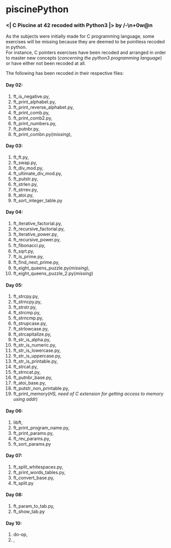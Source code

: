 ﻿# piscinePython
### <| C Piscine at 42 recoded with Python3 |> by /-\n+0w@n

As the subjects were initially made for C programming language, some exercises will be missing because they are deemed to be pointless recoded in python.<br />
For instance, C pointers exercises have been recoded and arranged in order to master new concepts (*concerning the python3 programming language*) or have either not been recoded at all. 

The following has been recoded in their respective files:

#### Day 02:
  1. ft_is_negative.py,<br />
  2. ft_print_alphabet.py,<br />
  3. ft_print_reverse_alphabet.py,<br />
  4. ft_print_comb.py,<br />
  5. ft_print_comb2.py,<br />
  6. ft_print_numbers.py,<br />
  7. ft_putnbr.py,<br />
  8. ft_print_combn.py(*missing*),<br />

#### Day 03:
  1. ft_ft.py,<br />
  2. ft_swap.py,<br />
  3. ft_div_mod.py,<br />
  4. ft_ultimate_div_mod.py,<br />
  5. ft_putstr.py,<br />
  6. ft_strlen.py,<br />
  7. ft_strrev.py,<br />
  8. ft_atoi.py,<br />
  9. ft_sort_integer_table.py<br />

#### Day 04:
  1. ft_iterative_factorial.py,<br />
  2. ft_recursive_factorial.py,<br />
  3. ft_iterative_power.py,<br />
  4. ft_recursive_power.py,<br />
  5. ft_ﬁbonacci.py,<br />
  6. ft_sqrt.py,<br />
  7. ft_is_prime.py,<br />
  8. ft_ﬁnd_next_prime.py,<br />
  9. ft_eight_queens_puzzle.py(*missing*),<br />
  10. ft_eight_queens_puzzle_2.py(*missing*)<br />

#### Day 05:
  1. ft_strcpy.py,<br />
  2. ft_strncpy.py,<br />
  3. ft_strstr.py,<br />
  4. ft_strcmp.py,<br />
  5. ft_strncmp.py,<br />
  6. ft_strupcase.py,<br />
  7. ft_strlowcase.py,<br />
  8. ft_strcapitalize.py,<br />
  9. ft_str_is_alpha.py,<br />
  10. ft_str_is_numeric.py,<br />
  11. ft_str_is_lowercase.py,<br />
  12. ft_str_is_uppercase.py,<br />
  13. ft_str_is_printable.py,<br />
  14. ft_strcat.py,<br />
  15. ft_strncat.py,<br />
  16. ft_putnbr_base.py,<br />
  17. ft_atoi_base.py,<br />
  18. ft_putstr_non_printable.py,<br />
  19. ft_print_memory(*HS, need of C extension for getting access to memory using addr*)<br />

#### Day 06:
  1. libft,<br />
  2. ft_print_program_name.py,<br />
  3. ft_print_params.py,<br />
  4. ft_rev_params.py,<br />
  5. ft_sort_params.py<br />

#### Day 07:
  1. ft_split_whitespaces.py,<br />
  2. ft_print_words_tables.py,<br />
  3. ft_convert_base.py,<br />
  4. ft_split.py<br />

#### Day 08:
  1. ft_param_to_tab.py,<br />
  2. ft_show_tab.py<br />

#### Day 10:
  1. do-op,<br />
  2. ,<br />
  